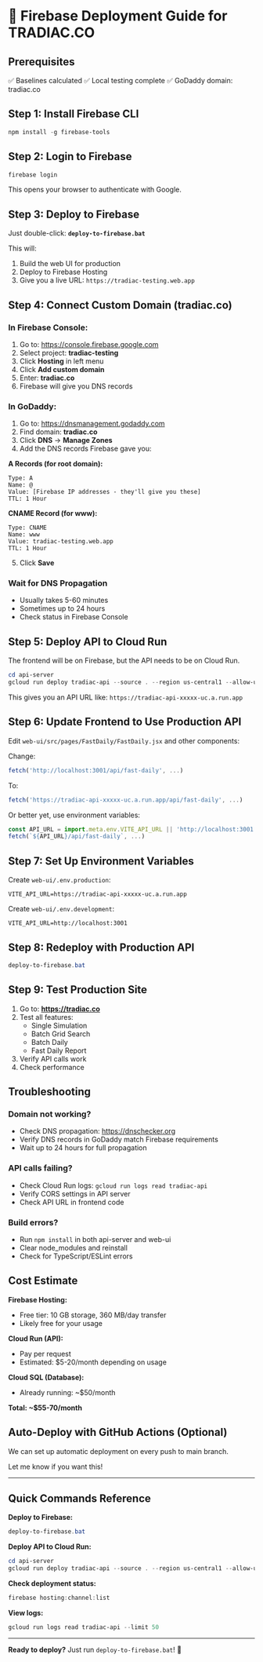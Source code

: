 # 🚀 Firebase Deployment Guide for TRADIAC.CO

## Prerequisites
✅ Baselines calculated
✅ Local testing complete
✅ GoDaddy domain: tradiac.co

## Step 1: Install Firebase CLI

```powershell
npm install -g firebase-tools
```

## Step 2: Login to Firebase

```powershell
firebase login
```

This opens your browser to authenticate with Google.

## Step 3: Deploy to Firebase

Just double-click: **`deploy-to-firebase.bat`**

This will:
1. Build the web UI for production
2. Deploy to Firebase Hosting
3. Give you a live URL: `https://tradiac-testing.web.app`

## Step 4: Connect Custom Domain (tradiac.co)

### In Firebase Console:

1. Go to: https://console.firebase.google.com
2. Select project: **tradiac-testing**
3. Click **Hosting** in left menu
4. Click **Add custom domain**
5. Enter: **tradiac.co**
6. Firebase will give you DNS records

### In GoDaddy:

1. Go to: https://dnsmanagement.godaddy.com
2. Find domain: **tradiac.co**
3. Click **DNS** → **Manage Zones**
4. Add the DNS records Firebase gave you:

**A Records (for root domain):**
```
Type: A
Name: @
Value: [Firebase IP addresses - they'll give you these]
TTL: 1 Hour
```

**CNAME Record (for www):**
```
Type: CNAME
Name: www
Value: tradiac-testing.web.app
TTL: 1 Hour
```

5. Click **Save**

### Wait for DNS Propagation

- Usually takes 5-60 minutes
- Sometimes up to 24 hours
- Check status in Firebase Console

## Step 5: Deploy API to Cloud Run

The frontend will be on Firebase, but the API needs to be on Cloud Run.

```powershell
cd api-server
gcloud run deploy tradiac-api --source . --region us-central1 --allow-unauthenticated
```

This gives you an API URL like: `https://tradiac-api-xxxxx-uc.a.run.app`

## Step 6: Update Frontend to Use Production API

Edit `web-ui/src/pages/FastDaily/FastDaily.jsx` and other components:

Change:
```javascript
fetch('http://localhost:3001/api/fast-daily', ...)
```

To:
```javascript
fetch('https://tradiac-api-xxxxx-uc.a.run.app/api/fast-daily', ...)
```

Or better yet, use environment variables:
```javascript
const API_URL = import.meta.env.VITE_API_URL || 'http://localhost:3001'
fetch(`${API_URL}/api/fast-daily`, ...)
```

## Step 7: Set Up Environment Variables

Create `web-ui/.env.production`:
```
VITE_API_URL=https://tradiac-api-xxxxx-uc.a.run.app
```

Create `web-ui/.env.development`:
```
VITE_API_URL=http://localhost:3001
```

## Step 8: Redeploy with Production API

```powershell
deploy-to-firebase.bat
```

## Step 9: Test Production Site

1. Go to: **https://tradiac.co**
2. Test all features:
   - Single Simulation
   - Batch Grid Search
   - Batch Daily
   - Fast Daily Report
3. Verify API calls work
4. Check performance

## Troubleshooting

### Domain not working?
- Check DNS propagation: https://dnschecker.org
- Verify DNS records in GoDaddy match Firebase requirements
- Wait up to 24 hours for full propagation

### API calls failing?
- Check Cloud Run logs: `gcloud run logs read tradiac-api`
- Verify CORS settings in API server
- Check API URL in frontend code

### Build errors?
- Run `npm install` in both api-server and web-ui
- Clear node_modules and reinstall
- Check for TypeScript/ESLint errors

## Cost Estimate

**Firebase Hosting:**
- Free tier: 10 GB storage, 360 MB/day transfer
- Likely free for your usage

**Cloud Run (API):**
- Pay per request
- Estimated: $5-20/month depending on usage

**Cloud SQL (Database):**
- Already running: ~$50/month

**Total: ~$55-70/month**

## Auto-Deploy with GitHub Actions (Optional)

We can set up automatic deployment on every push to main branch.

Let me know if you want this!

---

## Quick Commands Reference

**Deploy to Firebase:**
```powershell
deploy-to-firebase.bat
```

**Deploy API to Cloud Run:**
```powershell
cd api-server
gcloud run deploy tradiac-api --source . --region us-central1 --allow-unauthenticated
```

**Check deployment status:**
```powershell
firebase hosting:channel:list
```

**View logs:**
```powershell
gcloud run logs read tradiac-api --limit 50
```

---

**Ready to deploy?** Just run `deploy-to-firebase.bat`! 🚀